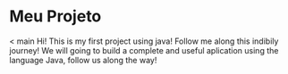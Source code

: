 # Meu Projeto

< main
Hi! This is my first project using java! Follow me along this indibily journey! 
We will going to build a complete and useful aplication using the language Java, follow us along the way!
>
